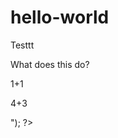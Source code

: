 # hello-world

Testtt

What does this do?

1+1

4+3
<html>
  <body>
    <?php
$test1 = 1+1;
$test2 = 4+3;
$test = $test1 + $test2;
print("$test1 + $test2 =$test <br>");
?>
  </body>
  </html>
